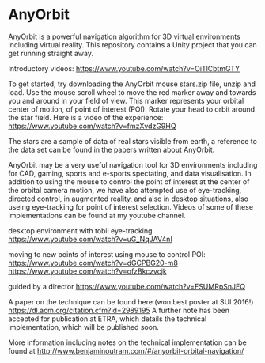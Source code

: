 # AnyOrbit
AnyOrbit is a powerful navigation algorithm for 3D virtual environments including virtual reality.  This repository contains a Unity project that you can get running straight away.  

Introductory videos:
https://www.youtube.com/watch?v=OiTlCbtmGTY

To get started, try downloading the AnyOrbit mouse stars.zip file, unzip and load.  Use the mouse scroll wheel to move the red marker away and towards you and around in your field of view.  This marker represents your orbital center of motion, of point of interest (POI).  Rotate your head to orbit around the star field.  Here is a video of the experience: https://www.youtube.com/watch?v=fmzXvdzG9HQ

The stars are a sample of data of real stars visible from earth, a reference to the data set can be found in the papers written about AnyOrbit.

AnyOrbit may be a very useful navigation tool for 3D environments including for CAD, gaming, sports and e-sports spectating, and data visualisation. In addition to using the mouse to control the point of interest at the center of the orbital camera motion, we have also attempted use of eye-tracking, directed control, in augmented reality, and also in desktop situations, also useing eye-tracking for point of interest selection.  Videos of some of these implementations can be found at my youtube channel.

desktop environment with tobii eye-tracking
https://www.youtube.com/watch?v=uG_NqJAV4nI

moving to new points of interest using mouse to control POI:
https://www.youtube.com/watch?v=dGCPBG20-m8
https://www.youtube.com/watch?v=ofzBkczvcjk

guided by a director
https://www.youtube.com/watch?v=FSUMRpSnJEQ

A paper on the technique can be found here (won best poster at SUI 2016!)
https://dl.acm.org/citation.cfm?id=2989195
A further note has been accepted for publication at ETRA, which details the technical implementation, which will be published soon.

More information including notes on the technical implementation can be found at
http://www.benjaminoutram.com/#/anyorbit-orbital-navigation/





